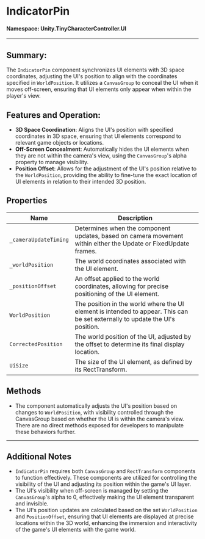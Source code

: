 ﻿# IndicatorPin

#### **Namespace**: Unity.TinyCharacterController.UI
---

## Summary:
The `IndicatorPin` component synchronizes UI elements with 3D space coordinates, adjusting the UI's position to align with the coordinates specified in `WorldPosition`. It utilizes a `CanvasGroup` to conceal the UI when it moves off-screen, ensuring that UI elements only appear when within the player's view.

## Features and Operation:
- **3D Space Coordination**: Aligns the UI's position with specified coordinates in 3D space, ensuring that UI elements correspond to relevant game objects or locations.
- **Off-Screen Concealment**: Automatically hides the UI elements when they are not within the camera's view, using the `CanvasGroup`'s alpha property to manage visibility.
- **Position Offset**: Allows for the adjustment of the UI's position relative to the `WorldPosition`, providing the ability to fine-tune the exact location of UI elements in relation to their intended 3D position.

## Properties
| Name | Description |
|------------------|------|
| `_cameraUpdateTiming` | Determines when the component updates, based on camera movement within either the Update or FixedUpdate frames. |
| `_worldPosition` | The world coordinates associated with the UI element. |
| `_positionOffset` | An offset applied to the world coordinates, allowing for precise positioning of the UI element. |
| `WorldPosition` | The position in the world where the UI element is intended to appear. This can be set externally to update the UI's position. |
| `CorrectedPosition` | The world position of the UI, adjusted by the offset to determine its final display location. |
| `UiSize` | The size of the UI element, as defined by its RectTransform. |

## Methods
- The component automatically adjusts the UI's position based on changes to `WorldPosition`, with visibility controlled through the CanvasGroup based on whether the UI is within the camera's view. There are no direct methods exposed for developers to manipulate these behaviors further.

---
## Additional Notes
- `IndicatorPin` requires both `CanvasGroup` and `RectTransform` components to function effectively. These components are utilized for controlling the visibility of the UI and adjusting its position within the game's UI layer.
- The UI's visibility when off-screen is managed by setting the `CanvasGroup`'s alpha to 0, effectively making the UI element transparent and invisible.
- The UI's position updates are calculated based on the set `WorldPosition` and `PositionOffset`, ensuring that UI elements are displayed at precise locations within the 3D world, enhancing the immersion and interactivity of the game's UI elements with the game world.
